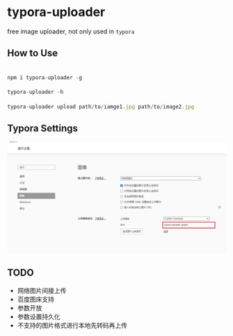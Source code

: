 # typora-uploader

free image uploader, not only used in `typora`



## How to Use

```javascript

npm i typora-uploader -g

typora-uploader -h

typora-uploader upload path/to/iamge1.jpg path/to/image2.jpg

```



## Typora Settings

<img src="./assets/typora.png" alt="typora_settings" style="zoom: 80%;" />





## TODO

- 网络图片间接上传
- 百度图床支持
- 参数开放
- 参数设置持久化
- 不支持的图片格式进行本地先转码再上传
